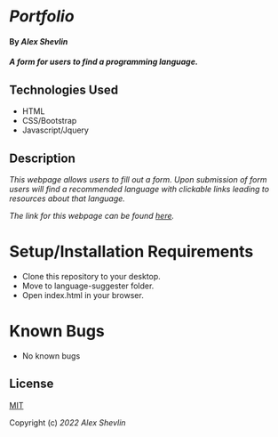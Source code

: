 # _Portfolio_

#### By _**Alex Shevlin**_

#### _A form for users to find a programming language._

## Technologies Used

* HTML
* CSS/Bootstrap
* Javascript/Jquery

## Description

_This webpage allows users to fill out a form. Upon submission of form users will find a recommended language with clickable links leading to resources about that language._

_The link for this webpage can be found [here](a-shevlin.github.io/language-suggester)._

# Setup/Installation Requirements

* Clone this repository to your desktop.
* Move to language-suggester folder.
* Open index.html in your browser.

# Known Bugs

* No known bugs

## License

[MIT](/LICENSE)

Copyright (c) _2022_ _Alex Shevlin_
